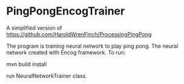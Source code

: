 # PingPongEncogTrainer

A simplified version of https://github.com/HaroldWrenFinch/ProcessingPingPong

The program is training neural network to play ping pong. The neural network created with Encog framework.
To run:

  mvn build install 
  
run NeuralNetworkTrainer class.
